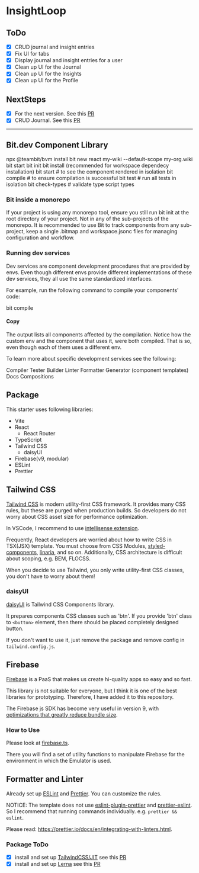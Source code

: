 # InsightLoop

## ToDo

- [x] CRUD journal and insight entries
- [x] Fix UI for tabs
- [x] Display journal and insight entries for a user
- [x] Clean up UI for the Journal
- [x] Clean up UI for the Insights
- [x] Clean up UI for the Profile

## NextSteps

- [x] For the next version. See this [PR](https://github.com/tkinzer/insightloop-ui/pull/1)
- [x] CRUD Journal. See this [PR](https://github.com/tkinzer/insightloop-ui/pull/1)

---

## Bit.dev Component Library

npx @teambit/bvm install
bit new react my-wiki --default-scope my-org.wiki
bit start
bit init
bit install (recommended for workspace dependecy installation)
bit start # to see the component rendered in isolation
bit compile # to ensure compilation is successful
bit test # run all tests in isolation
bit check-types # validate type script types

### Bit inside a monorepo

If your project is using any monorepo tool, ensure you still run bit init at the root directory of your project. Not in any of the sub-projects of the monorepo.
It is recommended to use Bit to track components from any sub-project, keep a single .bitmap and workspace.jsonc files for managing configuration and workflow.

### Running dev services

Dev services are component development procedures that are provided by envs. Even though different envs provide different implementations of these dev services, they all use the same standardized interfaces.

For example, run the following command to compile your components' code:

bit compile

#### Copy

The output lists all components affected by the compilation. Notice how the custom env and the component that uses it, were both compiled. That is so, even though each of them uses a different env.

To learn more about specific development services see the following:

Compiler
Tester
Builder
Linter
Formatter
Generator (component templates)
Docs
Compositions

## Package

This starter uses following libraries:

- Vite
- React
  - React Router
- TypeScript
- Tailwind CSS
  - daisyUI
- Firebase(v9, modular)
- ESLint
- Prettier

## Tailwind CSS

[Tailwind CSS](https://tailwindcss.com/) is modern utility-first CSS framework. It provides many CSS rules, but these are purged when production builds. So developers do not worry about CSS asset size for performance optimization.

In VSCode, I recommend to use [intellisense extension](https://tailwindcss.com/docs/intellisense).

Frequently, React developers are worried about how to write CSS in TSX(JSX) template. You must choose from CSS Modules, [styled-components](https://styled-components.com/), [linaria](https://github.com/callstack/linaria), and so on.
Additionally, CSS architecture is difficult about scoping, e.g. BEM, FLOCSS.

When you decide to use Tailwind, you only write utility-first CSS classes, you don't have to worry about them!

### daisyUI

[daisyUI](https://daisyui.com/) is Tailwind CSS Components library.

It prepares components CSS classes such as 'btn'. If you provide 'btn' class to `<button>` element, then there should be placed completely designed button.

If you don't want to use it, just remove the package and remove config in `tailwind.config.js`.

## Firebase

[Firebase](https://firebase.google.com/) is a PaaS that makes us create hi-quality apps so easy and so fast.

This library is not suitable for everyone, but I think it is one of the best libraries for prototyping. Therefore, I have added it to this repository.

The Firebase js SDK has become very useful in version 9, with [optimizations that greatly reduce bundle size](https://firebase.google.com/docs/web/modular-upgrade).

### How to Use

Please look at [firebase.ts](https://github.com/TeXmeijin/vite-react-ts-tailwind-starter/blob/main/src/lib/firebase.ts).

There you will find a set of utility functions to manipulate Firebase for the environment in which the Emulator is used.

## Formatter and Linter

Already set up [ESLint](https://eslint.org/) and [Prettier](https://prettier.io/). You can customize the rules.

NOTICE: The template does not use [eslint-plugin-prettier](https://github.com/prettier/eslint-plugin-prettier) and [prettier-eslint](https://github.com/prettier/prettier-eslint). So I recommend that running commands individually. e.g. `prettier && eslint`.

Please read: https://prettier.io/docs/en/integrating-with-linters.html.

### Package ToDo

- [x] install and set up [TailwindCSS/JIT](https://github.com/tailwindlabs/tailwindcss-jit) see this [PR](https://github.com/TeXmeijin/vite-react-ts-tailwind-starter/pull/1)
- [x] install and set up [Lerna](https://github.com/lerna) see this [PR](https://github.com/tkinzer/insightloop-ui/pull/3)
